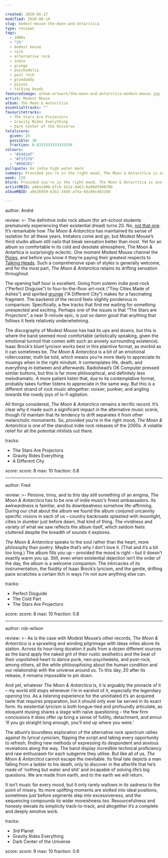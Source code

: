 ```yaml
---

created: 2020-05-27
modified: 2020-08-14
slug: modest-mouse-the-moon-and-antarctica
type: reviews
tags:
  - 2000s
  - "25"
  - modest mouse
  - rock
  - alternative rock
  - indie
  - grunge
  - psychedelia
  - post rock
  - grandaddy
  - pixies
  - talking heads
featuredimage: album-artwork/the-moon-and-antarctica-modest-mouse.jpg
artist: Modest Mouse
album: The Moon & Antarctica
essentialtracks: ""
favouritetracks:
  - The Stars Are Projectors
  - Gravity Rides Everything
  - Dark Center of the Universe
totalscore:
  given: 25
  possible: 30
  fraction: 0.8333333333333334
colours:
  - "#59414f"
  - "#f3f2f6"
  - "#000201"
pullquote: An indie high water mark
summary: Provided you're in the right mood, The Moon & Antarctica is one of the standout indie rock releases of the 2000s. A volatile relief for all the potential nihilists out there.
week: 235
blurb: Provided you're in the right mood, The Moon & Antarctica is one of the standout indie rock releases of the 2000s.
artistMBID: a96ac800-bfcb-412a-8a63-0a98df600700
albumMBID: a8e26959-b3b2-3440-a74a-0dc06cd6310d

---
```


author: André

review: >-
  The definitive indie rock album (for art-school students prematurely experiencing their existential dread) turns 20. No, [not that one](/reviews/grandaddy-the-sophtware-slump/). It’s remarkable how *The Moon & Antarctica* has maintained its sense of isolation for all these years. Imitators come and go, but Modest Mouse’s third studio album still nails that bleak sensation better than most. Yet for an album so comfortable in its cold and desolate atmosphere, The Moon & Antartica is surprisingly eclectic. One moment Modest Mouse channel the [Pixies](/reviews/pixies-doolittle/), and before you know it they’re paying their greatest respects to [Talking Heads](/reviews/talking-heads-remain-in-light/). Such a comprehensive span of styles is generally welcome, and for the most part, *The Moon & Antarctica* retains its drifting sensation throughout.

  The opening half hour is excellent. Going from solemn indie post-rock (“Perfect Disguise”) to four-to-the-floor art-rock (“Tiny Cities Made of Ashes”) and spirited [grunge](/reviews/nirvana-in-utero/) (“A Different City”) makes for a fascinating fragment. The backend of the record feels slightly ponderous in comparison. Specifically, a few tracks that find me waiting for something unexpected and exciting. Perhaps one of the issues is that “The Stars are Projectors”, a near 9-minute epic, is just so damn good that anything that follows it feels relatively underwhelming.

  The discography of Modest Mouse has had its ups and downs, but this is where the band seemed most comfortable (artistically speaking, given the emotional turmoil that comes with such an anxiety surrounding existence). Isaac Brock’s blunt lyricism works best in this plaintive format, as morbid as it can sometimes be. *The Moon & Antarctica* is a bit of an emotional rollercoaster, truth be told, which means you’re more likely to appreciate its musings when in the right mindset. It contemplates life, death, and everything in-between and afterwards. Radiohead’s OK Computer pressed similar buttons, but this is far more philosophical, and definitely less melodramatic. A more patient listen that, due to its contemplative format, probably takes further listens to appreciate in the same way. But this is a different strand of rock music altogether: noisier, punkier, and angling towards the rowdy joys of lo-fi agitation.

  All things considered, *The Moon & Antarctica* remains a terrific record. It’s clear why it made such a significant impact in the alternative music scene, though I’d maintain that its tendency to drift separates it from other melancholic monuments. So, provided you’re in the right mood, *The Moon & Antarctica* is one of the standout indie rock releases of the 2000s. A volatile relief for all the potential nihilists out there.

tracks:
  - The Stars Are Projectors
  - Gravity Rides Everything
  - A Different City

score:
  score: 8
  max: 10
  fraction: 0.8

---

author: Fred

review: >-
  Pensive, tinny, and to this day still something of an enigma, *The Moon & Antarctica* has to be one of indie music’s finest ambassadors. Its awkwardness is familiar, and its downbeatness somehow life-affirming. During our chat about the album we found the album conjured uncannily specific visions in each of us – country backroads splashed with moonlight, cities in slumber just before dawn, that kind of thing. The vividness and variety of what we saw reflects the album itself, which seldom feels cluttered despite the breadth of sounds it explores.

  *The Moon & Antarctica* speaks to the soul rather than the heart, more philosophy than poetry. Maybe that’s why I don’t love it. (That and it’s a bit too long.) The album fills you up – provided the mood is right – but it doesn’t exactly warm you up. Still, even when existential dejection isn’t the order of the day, the album is a welcome companion. The intricacies of its instrumentation, the fluidity of Isaac Brock’s lyricism, and the gentle, drifting pace scratches a certain itch in ways I’m not sure anything else can.

tracks:
  - Perfect Disguide
  - The Cold Part
  - The Stars Are Projectors

score:
  score: 8
  max: 10
  fraction: 0.8

---

author: rob-wilson

review: >-
  As is the case with Modest Mouse’s other records, *The Moon & Antarctica* is a sprawling and winding pilgrimage with ideas miles above its station. Across its hour-long duration it pulls from a dozen different sources as the band apply the naked grit of their rustic aesthetics and the beat of their unpolished heart to dance punk, neo-psychedelia, and post-rock, among others, all the while philosophising about the human condition and our relationship with the universe around us. To this day, 20 after its release, it remains impossible to pin down.

  And yet, whatever *The Moon & Antarctica* is, it is arguably the pinnacle of it – my world still stops whenever I’m in earshot of it, especially the legendary opening trio. As a listening experience for the uninitiated it’s an acquired taste that requires preparation, but it should only ever be served in its exact form. Its existential lyricism is both tongue-tied and profoundly articulate, as eloquent musing shares a stage with naïve questioning – the few firm conclusions it does offer up bring a sense of futility, detachment, and ennui: ‘If you go straight long enough, you’ll end up where you were.’

  The album’s boundless exploration of the alternative rock spectrum rallies against its lyrical cynicism, flipping the script and taking every opportunity to refresh, finding new methods of expressing its despondent and anxious revelations along the way. The band display incredible technical proficiency and raw enthusiasm for each subgenre they utilise. But like all of us, *The Moon & Antarctica* cannot escape the inevitable. Its final tale depicts a man falling from a ladder to his death, only to discover in the afterlife that he’s made of ‘nothing but water and shit’ and incapable of solving life’s big questions. We are made from earth, and to the earth we will return.

  It isn’t music for every mood, but it only rarely wallows in its sadness to the point of misery. Its more uplifting moments are slotted into ideal positions, sometimes just before segments step into excessiveness, and the sequencing compounds its wider moreishness too. Resourcefulness and honesty elevate its simplicity track-to-track, and altogether it’s a complete and deeply emotive work.

tracks:
  - 3rd Planet
  - Gravity Rides Everything
  - Dark Center of the Universe

score:
  score: 9
  max: 10
  fraction: 0.9
